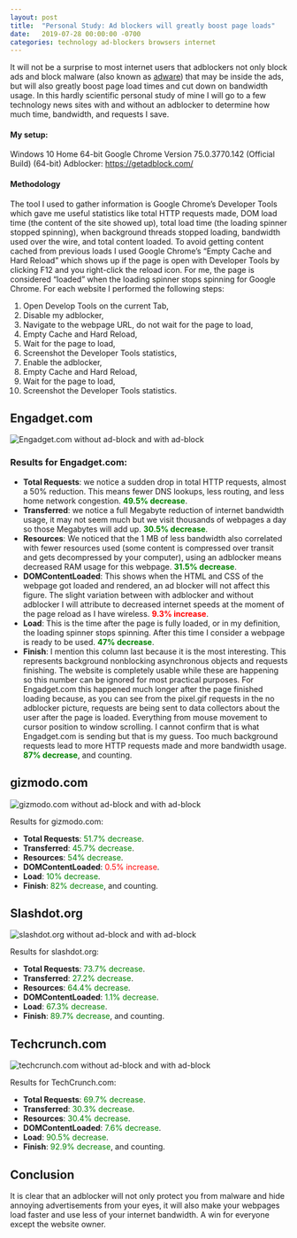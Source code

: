 ```yaml
---
layout: post
title:  "Personal Study: Ad blockers will greatly boost page loads"
date:   2019-07-28 00:00:00 -0700
categories: technology ad-blockers browsers internet
---
```

It will not be a surprise to most internet users that adblockers not only block ads and block malware (also known as [adware](https://www.malwarebytes.com/adware/)) that may be inside the ads, but will also greatly boost page load times and cut down on bandwidth usage. In this hardly scientific personal study of mine I will go to a few technology news sites with and without an adblocker to determine how much time, bandwidth, and requests I save.


#### My setup:
Windows 10 Home 64-bit
Google Chrome Version 75.0.3770.142 (Official Build) (64-bit)
Adblocker: https://getadblock.com/

#### Methodology
The tool I used to gather information is Google Chrome’s Developer Tools which gave me useful statistics like total HTTP requests made, DOM load time (the content of the site showed up), total load time (the loading spinner stopped spinning), when background threads stopped loading, bandwidth used over the wire, and total content loaded. To avoid getting content cached from previous loads I used Google Chrome’s “Empty Cache and Hard Reload” which shows up if the page is open with Developer Tools by clicking F12 and you right-click the reload icon. For me, the page is considered “loaded” when the loading spinner stops spinning for Google Chrome. For each website I performed the following steps:

1. Open Develop Tools on the current Tab,
2. Disable my adblocker,
3. Navigate to the webpage URL, do not wait for the page to load,
4. Empty Cache and Hard Reload,
5. Wait for the page to load,
6. Screenshot the Developer Tools statistics,
7. Enable the adblocker,
8. Empty Cache and Hard Reload,
9. Wait for the page to load,
10. Screenshot the Developer Tools statistics.

## Engadget.com

![Engadget.com without ad-block and with ad-block](/assets/img/engadget.com_no_ad_blocker.png)

### Results for Engadget.com:

- **Total Requests**: we notice a sudden drop in total HTTP requests, almost a 50% reduction. This means fewer DNS lookups, less routing, and less home network congestion. **<font color="green">49.5% decrease</font>**.
- **Transferred**: we notice a full Megabyte reduction of internet bandwidth usage, it may not seem much but we visit thousands of webpages a day so those Megabytes will add up. **<font color="green">30.5% decrease</font>**.
- **Resources**: We noticed that the 1 MB of less bandwidth also correlated with fewer resources used (some content is compressed over transit and gets decompressed by your computer), using an adblocker means decreased RAM usage for this webpage. **<font color="green">31.5% decrease</font>**.
- **DOMContentLoaded**: This shows when the HTML and CSS of the webpage got loaded and rendered, an ad blocker will not affect this figure. The slight variation between with adblocker and without adblocker I will attribute to decreased internet speeds at the moment of the page reload as I have wireless. **<font color="red">9.3% increase</font>**.
- **Load**: This is the time after the page is fully loaded, or in my definition, the loading spinner stops spinning. After this time I consider a webpage is ready to be used. **<font color="green">47% decrease</font>**.
- **Finish**: I mention this column last because it is the most interesting. This represents background nonblocking asynchronous objects and requests finishing. The website is completely usable while these are happening so this number can be ignored for most practical purposes. For Engadget.com this happened much longer after the page finished loading because, as you can see from the pixel.gif requests in the no adblocker picture, requests are being sent to data collectors about the user after the page is loaded. Everything from mouse movement to cursor position to window scrolling. I cannot confirm that is what Engadget.com is sending but that is my guess. Too much background requests lead to more HTTP requests made and more bandwidth usage. **<font color="green">87% decrease</font>**, and counting.
 

## gizmodo.com

![gizmodo.com without ad-block and with ad-block](/assets/img/gizmodo.com_no_ad_blocker.png)

Results for gizmodo.com:

- **Total Requests**: <font color="green">51.7% decrease</font>.
- **Transferred**: <font color="green">45.7% decrease</font>.
- **Resources**:  <font color="green">54% decrease</font>.
- **DOMContentLoaded**: <font color="red">0.5% increase</font>.
- **Load**:  <font color="green">10% decrease</font>.
- **Finish**: <font color="green">82% decrease</font>, and counting.

## Slashdot.org

![slashdot.org without ad-block and with ad-block](/assets/img/slashdot.org_no_ad_blocker.png)

Results for slashdot.org:

- **Total Requests**: <font color="green">73.7% decrease</font>.
- **Transferred**: <font color="green">27.2% decrease</font>.
- **Resources**:  <font color="green">64.4% decrease</font>.
- **DOMContentLoaded**: <font color="green">1.1% decrease</font>.
- **Load**: <font color="green">67.3% decrease</font>.
- **Finish**: <font color="green">89.7% decrease</font>, and counting.

## Techcrunch.com

![techcrunch.com without ad-block and with ad-block](/assets/img/techcrunch.com_no_ad_blocker.png)

Results for TechCrunch.com:

- **Total Requests**: <font color="green">69.7% decrease</font>.
- **Transferred**: <font color="green">30.3% decrease</font>.
- **Resources**:  <font color="green">30.4% decrease</font>.
- **DOMContentLoaded**: <font color="green">7.6% decrease</font>.
- **Load**: <font color="green">90.5% decrease</font>.
- **Finish**: <font color="green">92.9% decrease</font>, and counting.

## Conclusion
It is clear that an adblocker will not only protect you from malware and hide annoying advertisements from your eyes, it will also make your webpages load faster and use less of your internet bandwidth. A win for everyone except the website owner.






